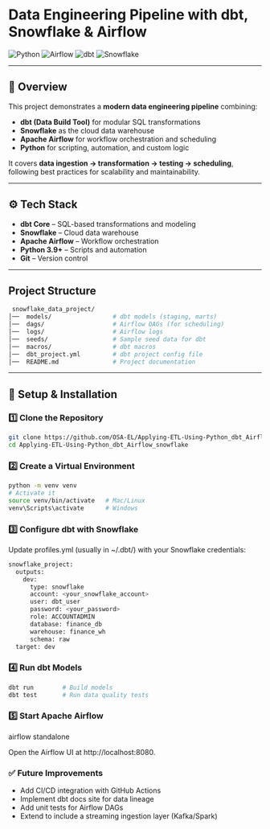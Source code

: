 # Data Engineering Pipeline with dbt, Snowflake & Airflow

![Python](https://img.shields.io/badge/Python-3.9+-blue.svg)
![Airflow](https://img.shields.io/badge/Airflow-Orchestration-orange.svg)
![dbt](https://img.shields.io/badge/dbt-Data%20Transformation-red.svg)
![Snowflake](https://img.shields.io/badge/Snowflake-Cloud%20Warehouse-lightblue.svg)

---

## 📌 Overview
This project demonstrates a **modern data engineering pipeline** combining:
- **dbt (Data Build Tool)** for modular SQL transformations
- **Snowflake** as the cloud data warehouse
- **Apache Airflow** for workflow orchestration and scheduling
- **Python** for scripting, automation, and custom logic

It covers **data ingestion → transformation → testing → scheduling**, following best practices for scalability and maintainability.

---

## ⚙️ Tech Stack
- **dbt Core** – SQL-based transformations and modeling
- **Snowflake** – Cloud data warehouse
- **Apache Airflow** – Workflow orchestration
- **Python 3.9+** – Scripts and automation
- **Git** – Version control

---


## Project Structure  
```bash
 snowflake_data_project/
│──  models/                 # dbt models (staging, marts)
│──  dags/                   # Airflow DAGs (for scheduling)
│──  logs/                   # Airflow logs
│──  seeds/                  # Sample seed data for dbt
│──  macros/                 # dbt macros
│──  dbt_project.yml         # dbt project config file
│──  README.md               # Project documentation
```



---

## 🚀 Setup & Installation

### 1️⃣ Clone the Repository
```sh
git clone https://github.com/OSA-EL/Applying-ETL-Using-Python_dbt_Airflow_snowflake.git
cd Applying-ETL-Using-Python_dbt_Airflow_snowflake
```


### 2️⃣ Create a Virtual Environment
```sh
python -m venv venv
# Activate it
source venv/bin/activate   # Mac/Linux
venv\Scripts\activate      # Windows
```

### 3️⃣ Configure dbt with Snowflake

Update profiles.yml (usually in ~/.dbt/) with your Snowflake credentials:
```sh
snowflake_project:
  outputs:
    dev:
      type: snowflake
      account: <your_snowflake_account>
      user: dbt_user
      password: <your_password>
      role: ACCOUNTADMIN
      database: finance_db
      warehouse: finance_wh
      schema: raw
  target: dev
```

### 4️⃣ Run dbt Models

```sh
dbt run        # Build models
dbt test       # Run data quality tests
```


### 5️⃣ Start Apache Airflow
airflow standalone


Open the Airflow UI at http://localhost:8080.

### ✅ Future Improvements

- Add CI/CD integration with GitHub Actions
- Implement dbt docs site for data lineage
- Add unit tests for Airflow DAGs
- Extend to include a streaming ingestion layer (Kafka/Spark)


